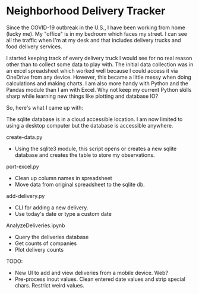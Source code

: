 # Neighborhood Delivery Tracker

Since the COVID-19 outbreak in the U.S., I have been working from home (lucky me).  My "office" is in my bedroom which faces my street. I can see all the traffic when I'm at my desk and that includes delivery trucks and food delivery services.

I started keeping track of every delivery truck I would see for no real reason other than to collect some data to play with.  The initial data collection was in an excel spreadsheet which worked well because I could access it via OneDrive from any device.  However, this became a little messy when doing calculations and making charts.  I am also more handy with Python and the Pandas module than I am with Excel.  Why not keep my current Python skills sharp while learning new things like plotting and database IO?

So, here's what I came up with:

The sqlite database is in a cloud accessible location.  I am now limited to using a desktop computer but the database is accessible anywhere.

create-data.py
- Using the sqlite3 module, this script opens or creates a new sqlite database and creates the table to store my observations.

port-excel.py
- Clean up column names in spreadsheet
- Move data from original spreadsheet to the sqlite db.

add-delivery.py
- CLI for adding a new delivery.
- Use today's date or type a custom date

AnalyzeDeliveries.ipynb
- Query the deliveries database
- Get counts of companies
- Plot delivery counts

TODO:
- New UI to add and view deliveries from a mobile device. Web?
- Pre-process inout values.  Clean entered date values and strip special chars.  Restrict weird values.
